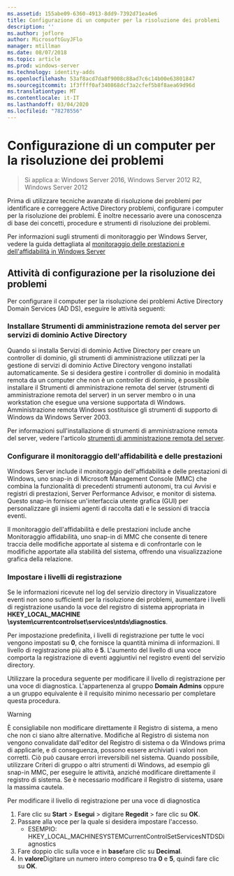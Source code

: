 ```yaml
---
ms.assetid: 155abe09-6360-4913-8dd9-7392d71ea4e6
title: Configurazione di un computer per la risoluzione dei problemi
description: ''
ms.author: joflore
author: MicrosoftGuyJFlo
manager: mtillman
ms.date: 08/07/2018
ms.topic: article
ms.prod: windows-server
ms.technology: identity-adds
ms.openlocfilehash: 53af8acd7da8f9008c88ad7c6c14b00e63801847
ms.sourcegitcommit: 1f3ffff0af340868dcf3a2cfef5b8f8aea69d96d
ms.translationtype: MT
ms.contentlocale: it-IT
ms.lasthandoff: 03/04/2020
ms.locfileid: "78278556"
---
```

# <a name="configuring-a-computer-for-troubleshooting"></a>Configurazione di un computer per la risoluzione dei problemi

>Si applica a: Windows Server 2016, Windows Server 2012 R2, Windows Server 2012

Prima di utilizzare tecniche avanzate di risoluzione dei problemi per identificare e correggere Active Directory problemi, configurare i computer per la risoluzione dei problemi. È inoltre necessario avere una conoscenza di base dei concetti, procedure e strumenti di risoluzione dei problemi.

Per informazioni sugli strumenti di monitoraggio per Windows Server, vedere la guida dettagliata al [monitoraggio delle prestazioni e dell'affidabilità in Windows Server](https://go.microsoft.com/fwlink/?LinkId=123737)

## <a name="configuration-tasks-for-troubleshooting"></a>Attività di configurazione per la risoluzione dei problemi

Per configurare il computer per la risoluzione dei problemi Active Directory Domain Services (AD DS), eseguire le attività seguenti:

### <a name="install-remote-server-administration-tools-for-ad-ds"></a>Installare Strumenti di amministrazione remota del server per servizi di dominio Active Directory

Quando si installa Servizi di dominio Active Directory per creare un controller di dominio, gli strumenti di amministrazione utilizzati per la gestione di servizi di dominio Active Directory vengono installati automaticamente. Se si desidera gestire i controller di dominio in modalità remota da un computer che non è un controller di dominio, è possibile installare il Strumenti di amministrazione remota del server (strumenti di amministrazione remota del server) in un server membro o in una workstation che esegue una versione supportata di Windows. Amministrazione remota Windows sostituisce gli strumenti di supporto di Windows da Windows Server 2003.

Per informazioni sull'installazione di strumenti di amministrazione remota del server, vedere l'articolo [strumenti di amministrazione remota del server](https://docs.microsoft.com/windows-server/remote/remote-server-administration-tools).

### <a name="configure-reliability-and-performance-monitor"></a>Configurare il monitoraggio dell'affidabilità e delle prestazioni

Windows Server include il monitoraggio dell'affidabilità e delle prestazioni di Windows, uno snap-in di Microsoft Management Console (MMC) che combina la funzionalità di precedenti strumenti autonomi, tra cui Avvisi e registri di prestazioni, Server Performance Advisor, e monitor di sistema. Questo snap-in fornisce un'interfaccia utente grafica (GUI) per personalizzare gli insiemi agenti di raccolta dati e le sessioni di traccia eventi.

Il monitoraggio dell'affidabilità e delle prestazioni include anche Monitoraggio affidabilità, uno snap-in di MMC che consente di tenere traccia delle modifiche apportate al sistema e di confrontarle con le modifiche apportate alla stabilità del sistema, offrendo una visualizzazione grafica della relazione.

### <a name="set-logging-levels"></a>Impostare i livelli di registrazione

Se le informazioni ricevute nel log del servizio directory in Visualizzatore eventi non sono sufficienti per la risoluzione dei problemi, aumentare i livelli di registrazione usando la voce del registro di sistema appropriata in **HKEY_LOCAL_MACHINE \system\currentcontrolset\services\ntds\diagnostics**.

Per impostazione predefinita, i livelli di registrazione per tutte le voci vengono impostati su **0**, che fornisce la quantità minima di informazioni. Il livello di registrazione più alto è **5**. L'aumento del livello di una voce comporta la registrazione di eventi aggiuntivi nel registro eventi del servizio directory.

Utilizzare la procedura seguente per modificare il livello di registrazione per una voce di diagnostica. L'appartenenza al gruppo **Domain Admins** oppure a un gruppo equivalente è il requisito minimo necessario per completare questa procedura.

> [!WARNING]
> È consigliabile non modificare direttamente il Registro di sistema, a meno che non ci siano altre alternative. Modifiche al Registro di sistema non vengono convalidate dall'editor del Registro di sistema o da Windows prima di applicarle, e di conseguenza, possono essere archiviati i valori non corretti. Ciò può causare errori irreversibili nel sistema. Quando possibile, utilizzare Criteri di gruppo o altri strumenti di Windows, ad esempio gli snap-in MMC, per eseguire le attività, anziché modificare direttamente il registro di sistema. Se è necessario modificare il Registro di sistema, usare la massima cautela.
>

Per modificare il livello di registrazione per una voce di diagnostica

1. Fare clic su **Start** > **Esegui** > digitare **Regedit** > fare clic su **OK**.
2. Passare alla voce per la quale si desidera impostare l'accesso.
   * ESEMPIO: HKEY_LOCAL_MACHINESYSTEMCurrentControlSetServicesNTDSDiagnostics
3. Fare doppio clic sulla voce e in **base**fare clic su **Decimal**.
4. In **valore**Digitare un numero intero compreso tra **0** e **5**, quindi fare clic su **OK**.
